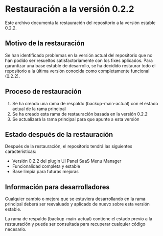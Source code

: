 # Restauración a la versión 0.2.2

Este archivo documenta la restauración del repositorio a la versión estable 0.2.2.

## Motivo de la restauración

Se han identificado problemas en la versión actual del repositorio que no han podido ser resueltos satisfactoriamente con los fixes aplicados. Para garantizar una base estable de desarrollo, se ha decidido restaurar todo el repositorio a la última versión conocida como completamente funcional (0.2.2).

## Proceso de restauración

1. Se ha creado una rama de respaldo (backup-main-actual) con el estado actual de la rama principal
2. Se ha creado esta rama de restauración basada en la versión 0.2.2
3. Se actualizará la rama principal para que apunte a esta versión

## Estado después de la restauración

Después de la restauración, el repositorio tendrá las siguientes características:

- Versión 0.2.2 del plugin UI Panel SaaS Menu Manager
- Funcionalidad completa y estable
- Base limpia para futuras mejoras

## Información para desarrolladores

Cualquier cambio o mejora que se estuviera desarrollando en la rama principal deberá ser reevaluado y aplicado de nuevo sobre esta versión estable.

La rama de respaldo (backup-main-actual) contiene el estado previo a la restauración y puede ser consultada para recuperar cualquier código necesario.